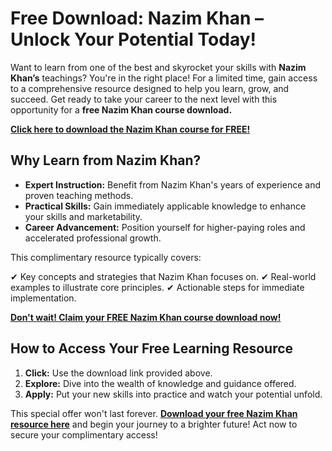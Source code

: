 # Free Download: Nazim Khan – Unlock Your Potential Today!

Want to learn from one of the best and skyrocket your skills with **Nazim Khan’s** teachings? You're in the right place! For a limited time, gain access to a comprehensive resource designed to help you learn, grow, and succeed. Get ready to take your career to the next level with this opportunity for a **free Nazim Khan course download.**

[**Click here to download the Nazim Khan course for FREE!**](https://udemywork.com/nazim-khan)

## Why Learn from Nazim Khan?

*   **Expert Instruction:** Benefit from Nazim Khan's years of experience and proven teaching methods.
*   **Practical Skills:** Gain immediately applicable knowledge to enhance your skills and marketability.
*   **Career Advancement:** Position yourself for higher-paying roles and accelerated professional growth.

This complimentary resource typically covers:

✔ Key concepts and strategies that Nazim Khan focuses on.
✔ Real-world examples to illustrate core principles.
✔ Actionable steps for immediate implementation.

[**Don't wait! Claim your FREE Nazim Khan course download now!**](https://udemywork.com/nazim-khan)

## How to Access Your Free Learning Resource

1.  **Click:** Use the download link provided above.
2.  **Explore:** Dive into the wealth of knowledge and guidance offered.
3.  **Apply:** Put your new skills into practice and watch your potential unfold.

This special offer won't last forever. **[Download your free Nazim Khan resource here](https://udemywork.com/nazim-khan)** and begin your journey to a brighter future! Act now to secure your complimentary access!
